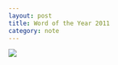 ```yaml
---
layout: post
title: Word of the Year 2011
category: note
---
```


<img src="{{ site.file }}/woty-2011.svg">
